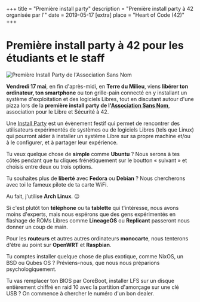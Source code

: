 +++
title = "Première install party"
description = "Première install party à 42 organisée par l'"
date = 2019-05-17
[extra]
place = "Heart of Code (42)"
+++

# Première install party à 42 pour les étudiants et le staff

![Première Install Party de l'Association Sans Nom](header_install_party.svg)

**Vendredi 17 mai**, en fin d'après-midi, en **Terre du Milieu**, viens **libérer ton ordinateur, ton smartphone** ou ton grille-pain connecté en y installant un système d'exploitation et des logiciels Libres, tout en discutant autour d'une pizza lors de la **première install party de l'[Association Sans Nom](https://sansnom.org/)**, association pour le Libre et Sécurité à 42.

Une [Install Party](./activités/install_party/_index.md) est un évènement festif qui permet de rencontrer des utilisateurs expérimentés de systèmes ou de logiciels Libres (tels que Linux) qui pourront aider à installer un système Libre sur sa propre machine et/ou à le configurer, et à partager leur expérience.

Tu veux quelque chose de **simple** comme **Ubuntu** ?
Nous serons à tes côtés pendant que tu cliques frénétiquement sur le boutton « suivant » et choisis entre deux ou trois options.

Tu souhaites plus de **liberté** avec **Fedora** ou **Debian** ?
Nous chercherons avec toi le fameux pilote de ta carte WiFi.

Au fait, j'utilise **Arch Linux**. 😛

Si c'est plutôt ton **téléphone** ou ta **tablette** qui t'intéresse, nous avons moins d'experts, mais nous espérons que des gens expérimentés en flashage de ROMs Libres comme **LineageOS** ou **Replicant** passeront nous donner un coup de main.

Pour les **routeurs** et autres autres ordinateurs **monocarte**, nous tenterons d'être au point sur **OpenWRT** et **Raspbian**.

Tu comptes installer quelque chose de plus exotique, comme NixOS, un BSD ou Qubes OS ?
Préviens-nous, que nous nous préparions psychologiquement.

Tu vas remplacer ton BIOS par CoreBoot, installer LFS sur un disque entièrement chiffré en raid 10 avec la partition d'amorçage sur une clé USB ?
On commence à chercher le numéro d'un bon dealer.
